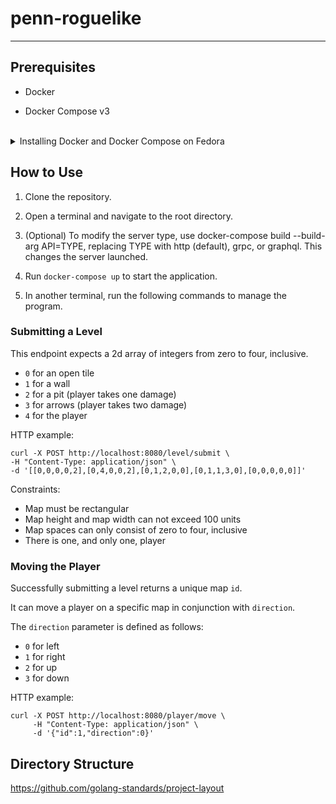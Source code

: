 # penn-roguelike

---

## Prerequisites

- Docker

- Docker Compose v3

<br>
<details>
<summary>Installing Docker and Docker Compose on Fedora </summary>

Install Docker:

```
sudo dnf -y install dnf-plugins-core
sudo dnf config-manager --add-repo https://download.docker.com/linux/fedora/docker-ce.repo
sudo dnf install docker-ce docker-ce-cli containerd.io docker-buildx-plugin docker-compose-plugin
```

Install Docker Compose:

```console
sudo dnf -y install docker-compose
```

Start Docker:

```console
sudo systemctl start docker
```

</details>

## How to Use

1. Clone the repository.

2. Open a terminal and navigate to the root directory. 
   
3. (Optional) To modify the server type, use docker-compose build --build-arg API=TYPE, replacing TYPE with http (default), grpc, or graphql. This changes the server launched.

4. Run `docker-compose up` to start the application.

5. In another terminal, run the following commands to manage the program.



### Submitting a Level

This endpoint expects a 2d array of integers from zero to four, inclusive.

- `0` for an open tile
- `1` for a wall
- `2` for a pit (player takes one damage)
- `3` for arrows (player takes two damage)
- `4` for the player

HTTP example:
```shell
curl -X POST http://localhost:8080/level/submit \
-H "Content-Type: application/json" \
-d '[[0,0,0,0,2],[0,4,0,0,2],[0,1,2,0,0],[0,1,1,3,0],[0,0,0,0,0]]'
```

Constraints:
- Map must be rectangular
- Map height and map width can not exceed 100 units
- Map spaces can only consist of zero to four, inclusive
- There is one, and only one, player

### Moving the Player

Successfully submitting a level returns a unique map `id`. 

It can move a player on a specific map in conjunction with `direction`.

The `direction` parameter is defined as follows:

- `0` for left
- `1` for right
- `2` for up
- `3` for down

HTTP example:
```shell
curl -X POST http://localhost:8080/player/move \
     -H "Content-Type: application/json" \
     -d '{"id":1,"direction":0}'
```

## Directory Structure

https://github.com/golang-standards/project-layout
